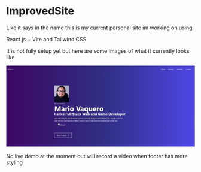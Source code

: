 # ImprovedSite

Like it says in the name this is my current personal site im working on using

React.js + Vite
and
Tailwind.CSS

It is not fully setup yet but here are some Images of what it currently looks like

<img src="./vite-project/Assets/PortfolioSiteScreenshot.png">

No live demo at the moment but will record a video when footer has more styling 


